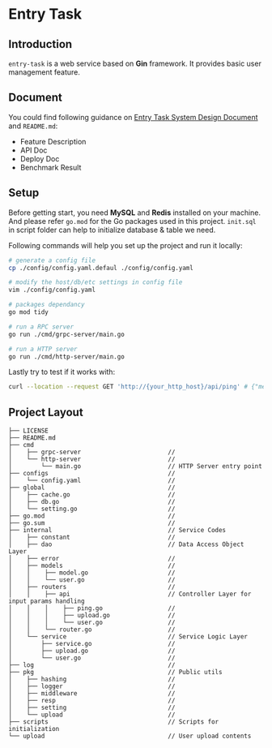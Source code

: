 # Entry Task
## Introduction
`entry-task` is a web service based on **Gin** framework. It provides basic user management feature.

## Document
You could find following guidance on [Entry Task System Design Document](https://docs.google.com/document/d/1sd5S8xdJRYcZrYAOM1cREnuQslZnkj8kIIQccHNmlq4/edit#) and `README.md`:
- Feature Description
- API Doc
- Deploy Doc
- Benchmark Result

## Setup
Before getting start, you need **MySQL** and **Redis** installed on your machine. And please refer `go.mod` for the Go packages used in this project. `init.sql` in script folder can help to initialize database & table we need.

Following commands will help you set up the project and run it locally:
```bash
# generate a config file
cp ./config/config.yaml.defaul ./config/config.yaml

# modify the host/db/etc settings in config file
vim ./config/config.yaml

# packages dependancy
go mod tidy

# run a RPC server
go run ./cmd/grpc-server/main.go

# run a HTTP server
go run ./cmd/http-server/main.go 
```

Lastly try to test if it works with:
```bash
curl --location --request GET 'http://{your_http_host}/api/ping' # {"message":"pong"}
```

## Project Layout
```
├── LICENSE
├── README.md
├── cmd
│    ├── grpc-server                        // 
│    └── http-server                        // 
│        └── main.go                        // HTTP Server entry point
├── configs                                 // 
│    └── config.yaml                        // 
├── global                                  // 
│    ├── cache.go                           // 
│    ├── db.go                              // 
│    └── setting.go                         // 
├── go.mod                                  // 
├── go.sum                                  // 
├── internal                                // Service Codes
│    ├── constant                           // 
│    ├── dao                                // Data Access Object Layer
│    ├── error                              // 
│    ├── models                             // 
│    │    ├── model.go                      // 
│    │    └── user.go                       // 
│    ├── routers                            // 
│    │    ├── api                           // Controller Layer for input params handling
│    │    │    ├── ping.go                  // 
│    │    │    ├── upload.go                // 
│    │    │    └── user.go                  // 
│    │    └── router.go                     // 
│    └── service                            // Service Logic Layer
│        ├── service.go                     // 
│        ├── upload.go                      // 
│        └── user.go                        // 
├── log                                     // 
├── pkg                                     // Public utils
│    ├── hashing                            // 
│    ├── logger                             // 
│    ├── middleware                         // 
│    ├── resp                               // 
│    ├── setting                            // 
│    └── upload                             // 
├── scripts                                 // Scripts for initialization 
└── upload                                  // User upload contents
```
